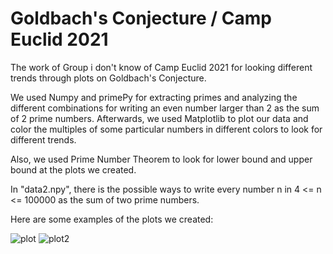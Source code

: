 # Goldbach's Conjecture / Camp Euclid 2021
The work of Group i don't know of Camp Euclid 2021 for looking different trends through plots on Goldbach's Conjecture. 

We used Numpy and primePy for extracting primes and analyzing the different combinations for writing an even number larger than 2 as the sum of 2 prime numbers. Afterwards, we used Matplotlib to plot our data and color the multiples of some particular numbers in different colors to look for different trends.

Also, we used Prime Number Theorem to look for lower bound and upper bound at the plots we created. 

In "data2.npy", there is the possible ways to write every number n in 4 <= n <= 100000 as the sum of two prime numbers.

Here are some examples of the plots we created:

![plot](https://user-images.githubusercontent.com/25318617/129219206-3cea79f4-d716-4c67-b59c-785cfd543328.png)
![plot2](https://user-images.githubusercontent.com/25318617/129219210-8f64ad00-0339-44d7-a30a-bdd967283d64.png)
